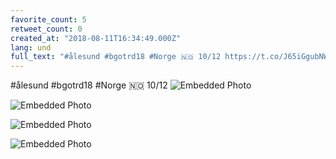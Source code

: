 ```yaml
---
favorite_count: 5
retweet_count: 0
created_at: "2018-08-11T16:34:49.000Z"
lang: und
full_text: "#ålesund #bgotrd18 #Norge 🇳🇴 10/12 https://t.co/J65iGgubNW"
---
```


#ålesund #bgotrd18 #Norge 🇳🇴 10/12
![Embedded Photo](https://twitter-media-coderbyheart.s3.eu-north-1.amazonaws.com/1028318831511580672-DkVQq-WW0AAZROX.jpg)

![Embedded Photo](https://twitter-media-coderbyheart.s3.eu-north-1.amazonaws.com/1028318831511580672-DkVQsNhWwAEX89s.jpg)

![Embedded Photo](https://twitter-media-coderbyheart.s3.eu-north-1.amazonaws.com/1028318831511580672-DkVQtJdXcAEa8CZ.jpg)

![Embedded Photo](https://twitter-media-coderbyheart.s3.eu-north-1.amazonaws.com/1028318831511580672-DkVQuY0X4AAkLRa.jpg)
